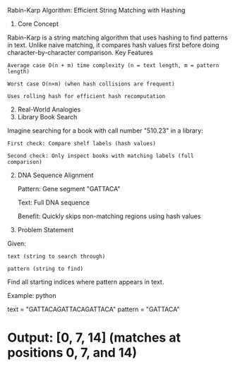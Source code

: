 Rabin-Karp Algorithm: Efficient String Matching with Hashing
1. Core Concept

Rabin-Karp is a string matching algorithm that uses hashing to find patterns in text. Unlike naive matching, it compares hash values first before doing character-by-character comparison.
Key Features

    Average case O(n + m) time complexity (n = text length, m = pattern length)

    Worst case O(n×m) (when hash collisions are frequent)

    Uses rolling hash for efficient hash recomputation

2. Real-World Analogies
1. Library Book Search

Imagine searching for a book with call number "510.23" in a library:

    First check: Compare shelf labels (hash values)

    Second check: Only inspect books with matching labels (full comparison)

2. DNA Sequence Alignment

    Pattern: Gene segment "GATTACA"

    Text: Full DNA sequence

    Benefit: Quickly skips non-matching regions using hash values

3. Problem Statement

Given:

    text (string to search through)

    pattern (string to find)

Find all starting indices where pattern appears in text.

Example:
python

text = "GATTACAGATTACAGATTACA"
pattern = "GATTACA"
# Output: [0, 7, 14] (matches at positions 0, 7, and 14)